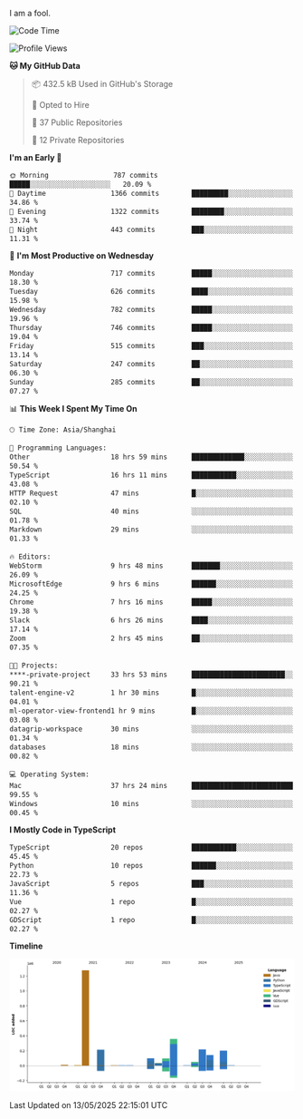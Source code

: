I am a fool.

<!--START_SECTION:waka-->
![Code Time](http://img.shields.io/badge/Code%20Time-3%2C009%20hrs%2053%20mins-blue)

![Profile Views](http://img.shields.io/badge/Profile%20Views-0-blue)

**🐱 My GitHub Data** 

> 📦 432.5 kB Used in GitHub's Storage 
 > 
> 💼 Opted to Hire
 > 
> 📜 37 Public Repositories 
 > 
> 🔑 12 Private Repositories 
 > 
**I'm an Early 🐤** 

```text
🌞 Morning                787 commits         █████░░░░░░░░░░░░░░░░░░░░   20.09 % 
🌆 Daytime                1366 commits        █████████░░░░░░░░░░░░░░░░   34.86 % 
🌃 Evening                1322 commits        ████████░░░░░░░░░░░░░░░░░   33.74 % 
🌙 Night                  443 commits         ███░░░░░░░░░░░░░░░░░░░░░░   11.31 % 
```
📅 **I'm Most Productive on Wednesday** 

```text
Monday                   717 commits         █████░░░░░░░░░░░░░░░░░░░░   18.30 % 
Tuesday                  626 commits         ████░░░░░░░░░░░░░░░░░░░░░   15.98 % 
Wednesday                782 commits         █████░░░░░░░░░░░░░░░░░░░░   19.96 % 
Thursday                 746 commits         █████░░░░░░░░░░░░░░░░░░░░   19.04 % 
Friday                   515 commits         ███░░░░░░░░░░░░░░░░░░░░░░   13.14 % 
Saturday                 247 commits         ██░░░░░░░░░░░░░░░░░░░░░░░   06.30 % 
Sunday                   285 commits         ██░░░░░░░░░░░░░░░░░░░░░░░   07.27 % 
```


📊 **This Week I Spent My Time On** 

```text
🕑︎ Time Zone: Asia/Shanghai

💬 Programming Languages: 
Other                    18 hrs 59 mins      █████████████░░░░░░░░░░░░   50.54 % 
TypeScript               16 hrs 11 mins      ███████████░░░░░░░░░░░░░░   43.08 % 
HTTP Request             47 mins             █░░░░░░░░░░░░░░░░░░░░░░░░   02.10 % 
SQL                      40 mins             ░░░░░░░░░░░░░░░░░░░░░░░░░   01.78 % 
Markdown                 29 mins             ░░░░░░░░░░░░░░░░░░░░░░░░░   01.33 % 

🔥 Editors: 
WebStorm                 9 hrs 48 mins       ███████░░░░░░░░░░░░░░░░░░   26.09 % 
MicrosoftEdge            9 hrs 6 mins        ██████░░░░░░░░░░░░░░░░░░░   24.25 % 
Chrome                   7 hrs 16 mins       █████░░░░░░░░░░░░░░░░░░░░   19.38 % 
Slack                    6 hrs 26 mins       ████░░░░░░░░░░░░░░░░░░░░░   17.14 % 
Zoom                     2 hrs 45 mins       ██░░░░░░░░░░░░░░░░░░░░░░░   07.35 % 

🐱‍💻 Projects: 
****-private-project     33 hrs 53 mins      ███████████████████████░░   90.21 % 
talent-engine-v2         1 hr 30 mins        █░░░░░░░░░░░░░░░░░░░░░░░░   04.01 % 
ml-operator-view-frontend1 hr 9 mins         █░░░░░░░░░░░░░░░░░░░░░░░░   03.08 % 
datagrip-workspace       30 mins             ░░░░░░░░░░░░░░░░░░░░░░░░░   01.34 % 
databases                18 mins             ░░░░░░░░░░░░░░░░░░░░░░░░░   00.82 % 

💻 Operating System: 
Mac                      37 hrs 24 mins      █████████████████████████   99.55 % 
Windows                  10 mins             ░░░░░░░░░░░░░░░░░░░░░░░░░   00.45 % 
```

**I Mostly Code in TypeScript** 

```text
TypeScript               20 repos            ███████████░░░░░░░░░░░░░░   45.45 % 
Python                   10 repos            ██████░░░░░░░░░░░░░░░░░░░   22.73 % 
JavaScript               5 repos             ███░░░░░░░░░░░░░░░░░░░░░░   11.36 % 
Vue                      1 repo              █░░░░░░░░░░░░░░░░░░░░░░░░   02.27 % 
GDScript                 1 repo              █░░░░░░░░░░░░░░░░░░░░░░░░   02.27 % 
```



**Timeline**

![Lines of Code chart](https://raw.githubusercontent.com/VeejaLiu/VeejaLiu/master/assets/bar_graph.png)


 Last Updated on 13/05/2025 22:15:01 UTC
<!--END_SECTION:waka-->
